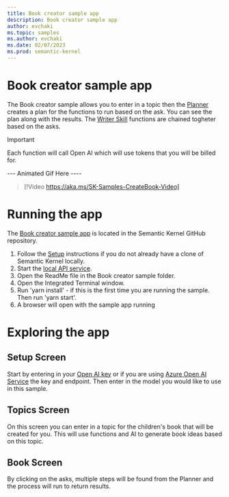 ```yaml
---
title: Book creator sample app
description: Book creator sample app
author: evchaki
ms.topic: samples
ms.author: evchaki
ms.date: 02/07/2023
ms.prod: semantic-kernel
---
```

# Book creator sample app
The Book creator sample allows you to enter in a topic then the [Planner](/semantic-kernel/concepts-sk/planner) creates a plan for the functions to run based on the ask. You can see the plan along with the results. The  [Writer Skill](https://github.com/microsoft/semantic-kernel/tree/main/samples/skills/WriterSkill) functions are chained togheter based on the asks.


> [!IMPORTANT]
> Each function will call Open AI which will use tokens that you will be billed for. 

--- Animated Gif Here ----

>[!Video https://aka.ms/SK-Samples-CreateBook-Video]

# Running the app
The [Book creator sample app](https://github.com/microsoft/semantic-kernel/tree/main/samples/starter-create-book-webapp-react) is located in the Semantic Kernel GitHub repository.

1) Follow the [Setup](/semantic-kernel/getting-started) instructions if you do not already have a clone of Semantic Kernel locally.
2) Start the [local API service](https://github.com/microsoft/semantic-kernel/tree/main/samples/starter-api-azure-function).
3) Open the ReadMe file in the Book creator sample folder.
4) Open the Integrated Terminal window.
5) Run 'yarn install' - if this is the first time you are running the sample.  Then run 'yarn start'.
6) A browser will open with the sample app running

# Exploring the app

## Setup Screen
Start by entering in your [Open AI key](https://openai.com/api/) or if you are using [Azure Open AI Service](https://learn.microsoft.com/azure/cognitive-services/openai/quickstart) the key and endpoint.  Then enter in the model you would like to use in this sample.

## Topics Screen
On this screen you can enter in a topic for the children's book that will be created for you.  This will use functions and AI to generate book ideas based on this topic.

## Book Screen
By clicking on the asks, multiple steps will be found from the Planner and the process will run to return results.
